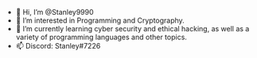 - 👋 Hi, I’m @Stanley9990
- 👀 I’m interested in Programming and Cryptography.
- 🌱 I’m currently learning cyber security and ethical hacking, as well as a variety of programming languages and other topics.
- 📫 Discord: Stanley#7226


